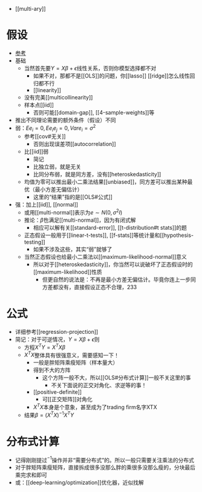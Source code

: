 - [[multi-ary]]
# 假设
- [参考](https://juejin.cn/s/ols%E7%9A%84%E5%9F%BA%E6%9C%AC%E5%81%87%E8%AE%BE)
- 基础
  - 当然首先要$Y=X\beta +\epsilon$线性关系，否则你模型选择都不对
    - 如果不对，那都不是[[OLS]]的问题，你[[lasso]] [[ridge]]怎么线性回归都不行
    - [[linearity]]
  - 没有完美[[multicollinearity]]
  - 样本点[[iid]]
    - 否则可能[[domain-gap]], [[4-sample-weights]]等
- 推出不同理论需要的额外条件（假设）不同
- 弱：$Ee_i=0,Ee_ie_j=0,Vare_i=\sigma^2$
  - 参考[[cov#无关]]
    - 否则出现误差项[[autocorrelation]]
  - 比[[iid]]弱
    - 简记
    - 比独立弱，就是无关
    - 比同分布弱，就是同方差，没有[[heteroskedasticity]]
  - 均值为零可以推出最小二乘法结果[[unbiased]]，同方差可以推出某种最优（最小方差无偏估计）
    - 这里的“结果”指的是[[OLS#公式]]
- 强：加上[[iid]], [[normal]]
  - 或用[[multi-normal]]表示为$e\sim N(0,\sigma^2 I)$
  - 推论：$\hat\beta$也满足[[multi-normal]]，因为有闭式解
    - 相应可以解有关[[standard-error]], [[t-distribution#t stats]]的题
  - 正态假设一般用于[[linear-t-tests]], [[f-stats]]等统计量和[[hypothesis-testing]]
    - 如果不涉及这些，其实“弱”就够了
  - 当然正态假设也给最小二乘法以[[maximum-likelihood-normal]]意义
    - 所以对于[[heteroskedasticity]]，你当然可以说破坏了正态假设时的[[maximum-likelihood]]性质
      - 但更自然的说法是：不再是最小方差无偏估计。毕竟你连上一步同方差都没有，直接假设正态不合理，233
# 公式
- 详细参考[[regression-projection]]
- 简记：对于可逆情况，$Y=X\beta+\epsilon$则
  - 方程$X^T Y=X^TX\beta$
  - $X^TX$整体具有很强意义，需要感知一下！
    - 一般是胖矩阵乘瘦矩阵（样本量大）
    - 得到不大的方阵
      - 这个方阵一般不大，所以[[OLS#分布式计算]]一般不关这里的事
        - 不关下面说的正交对角化、求逆等的事！
    - [[positive-definite]]
      - 可[[正交矩阵]]对角化
    - $X^TX$本身是个意象，甚至成为了trading firm名字XTX
  - 结果$\beta = (X^TX)^{-1}X^T Y$
# 分布式计算
- 记得刚刚提过$^{-1}$操作并非“需要分布式”的。所以一般只需要关注乘法的分布式
- 对于胖矩阵乘瘦矩阵，直接拆成很多没那么胖的乘很多没那么瘦的，分块最后乘完求和即可
- 或：[[deep-learning/optimization]]优化器，近似找解